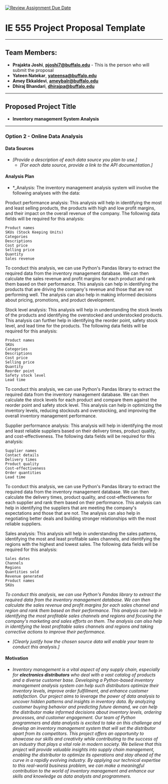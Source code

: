 [![Review Assignment Due Date](https://classroom.github.com/assets/deadline-readme-button-24ddc0f5d75046c5622901739e7c5dd533143b0c8e959d652212380cedb1ea36.svg)](https://classroom.github.com/a/6ebMFVGY)
# IE 555 Project Proposal Template

---

## Team Members:  
- **Prajakta Joshi**, **pjoshi7@buffalo.edu** - This is the person who will submit the proposal
- **Yateen Natekar**, **yateensa@buffalo.edu**
- **Amey Ekkaldevi**, **ameybalr@buffalo.edu**
- **Dhiraj Bhandari**, **dhirajpa@buffalo.edu**

---

## Proposed Project Title

- **Inventory management System Analysis**

--- 
 
### Option 2 - Online Data Analysis

#### Data Sources
- *[Provide a description of each data source you plan to use.]*
    - *[For each data source, provide a link to the API documentation.]*

#### Analysis Plan
- *_Analysis:
    The inventory management analysis system will involve the following analyses with the data:

Product performance analysis:
This analysis will help in identifying the most and least selling products, the products with high and low profit margins, and their impact on the overall revenue of the company. The following data fields will be required for this analysis:

    Product names
    SKUs (Stock Keeping Units)
    Categories
    Descriptions
    Cost price
    Selling price
    Quantity
    Sales revenue

To conduct this analysis, we can use Python's Pandas library to extract the required data from the inventory management database. We can then calculate the sales revenue and profit margins for each product and rank them based on their performance. This analysis can help in identifying the products that are driving the company's revenue and those that are not performing well. The analysis can also help in making informed decisions about pricing, promotions, and product development.

Stock level analysis:
This analysis will help in understanding the stock levels of the products and identifying the overstocked and understocked products. This analysis can further help in identifying the reorder point, safety stock level, and lead time for the products. The following data fields will be required for this analysis:

    Product names
    SKUs
    Categories
    Descriptions
    Cost price
    Selling price
    Quantity
    Reorder point
    Safety stock level
    Lead time

To conduct this analysis, we can use Python's Pandas library to extract the required data from the inventory management database. We can then calculate the stock levels for each product and compare them against the reorder point and safety stock level. This analysis can help in optimizing the inventory levels, reducing stockouts and overstocking, and improving the overall inventory management performance.

Supplier performance analysis:
This analysis will help in identifying the most and least reliable suppliers based on their delivery times, product quality, and cost-effectiveness. The following data fields will be required for this analysis:

    Supplier names
    Contact details
    Delivery times
    Product quality
    Cost-effectiveness
    Order quantities
    Lead time

To conduct this analysis, we can use Python's Pandas library to extract the required data from the inventory management database. We can then calculate the delivery times, product quality, and cost-effectiveness for each supplier and rank them based on their performance. This analysis can help in identifying the suppliers that are meeting the company's expectations and those that are not. The analysis can also help in negotiating better deals and building stronger relationships with the most reliable suppliers.

Sales analysis:
This analysis will help in understanding the sales patterns, identifying the most and least profitable sales channels, and identifying the regions with the highest and lowest sales. The following data fields will be required for this analysis:

    Sales dates
    Channels
    Regions
    Quantities sold
    Revenue generated
    Product names
    SKUs

*_To conduct this analysis, we can use Python's Pandas library to extract the required data from the inventory management database. We can then calculate the sales revenue and profit margins for each sales channel and region and rank them based on their performance. This analysis can help in identifying the most profitable sales channels and regions and focusing the company's marketing and sales efforts on them. The analysis can also help in identifying the least profitable sales channels and regions and taking corrective actions to improve their performance._*
- *[Clearly justify how the chosen source data will enable your team to conduct this analysis.]*

#### Motivation
- *_Inventory management is a vital aspect of any supply chain, especially for **electronics distributors** who deal with a vast catalog of products and a diverse customer base. Developing a Python-based inventory management analysis system can help such distributors optimize their inventory levels, improve order fulfillment, and enhance customer satisfaction. Our project aims to leverage the power of data analysis to uncover hidden patterns and insights in inventory data. By analyzing customer buying behavior and predicting future demand, we can help the distributor make informed decisions about inventory levels, ordering processes, and customer engagement.
Our team of Python programmers and data analysts is excited to take on this challenge and develop an inventory management system that will set the distributor apart from its competitors. This project offers an opportunity to showcase our skills and creativity while contributing to the success of an industry that plays a vital role in modern society. We believe that this project will provide valuable insights into supply chain management, enabling the distributor to optimize its operations and stay ahead of the curve in a rapidly evolving industry. By applying our technical expertise to this real-world business problem, we can make a meaningful contribution to the world of inventory management and enhance our skills and knowledge as data analysts and programmers._*
